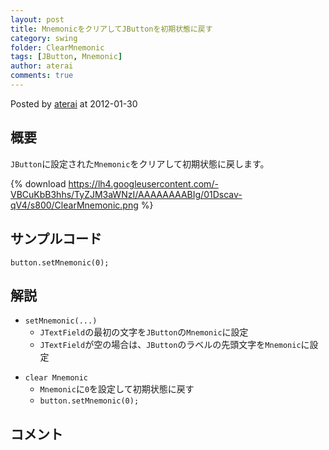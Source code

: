 ```yaml
---
layout: post
title: MnemonicをクリアしてJButtonを初期状態に戻す
category: swing
folder: ClearMnemonic
tags: [JButton, Mnemonic]
author: aterai
comments: true
---
```


Posted by [aterai](http://terai.xrea.jp/aterai.html) at 2012-01-30

## 概要
`JButton`に設定された`Mnemonic`をクリアして初期状態に戻します。

{% download https://lh4.googleusercontent.com/-VBCuKbB3hhs/TyZJM3aWNzI/AAAAAAAABIg/01Dscav-qV4/s800/ClearMnemonic.png %}

## サンプルコード
<pre class="prettyprint"><code>button.setMnemonic(0);
</code></pre>

## 解説
- `setMnemonic(...)`
    - `JTextField`の最初の文字を`JButton`の`Mnemonic`に設定
    - `JTextField`が空の場合は、`JButton`のラベルの先頭文字を`Mnemonic`に設定

<!-- dummy comment line for breaking list -->

- `clear Mnemonic`
    - `Mnemonic`に`0`を設定して初期状態に戻す
    - `button.setMnemonic(0);`

<!-- dummy comment line for breaking list -->

## コメント
